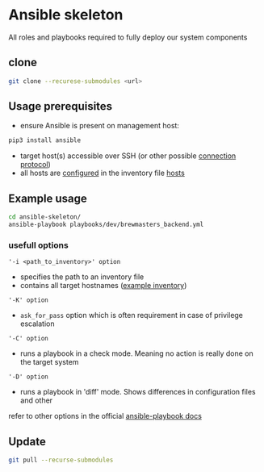 # Ansible skeleton

All roles and playbooks required to fully deploy our system components

## clone

```bash
git clone --recurese-submodules <url>
```

## Usage prerequisites

- ensure Ansible is present on management host:
```bash
pip3 install ansible
```
- target host(s) accessible over SSH (or other possible [connection protocol](https://docs.ansible.com/ansible/latest/plugins/connection.html))
- all hosts are [configured](https://docs.ansible.com/ansible/latest/user_guide/intro_inventory.html) in the inventory file [hosts](./inventory/hosts)

## Example usage

```bash
cd ansible-skeleton/
ansible-playbook playbooks/dev/brewmasters_backend.yml
```

### usefull options
`'-i <path_to_inventory>' option`
- specifies the path to an inventory file
- contains all target hostnames ([example inventory](inventory/prod/hosts))

`'-K' option`
- `ask_for_pass` option which is often requirement in case of privilege escalation

`'-C' option`
- runs a playbook in a check mode. Meaning no action is really done on the target system

`'-D' option`
- runs a playbook in 'diff' mode. Shows differences in configuration files and other

refer to other options in the official [ansible-playbook docs](https://docs.ansible.com/ansible/latest/cli/ansible-playbook.html)

## Update

```bash
git pull --recurse-submodules
```
